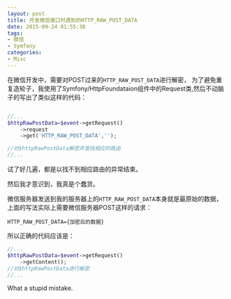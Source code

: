 ```yaml
---
layout: post
title: 开发微信接口时遇到的HTTP_RAW_POST_DATA
date: 2015-09-24 01:55:38
tags:
- 微信
- Symfony
categories:
- Misc
---
```



在微信开发中，需要对POST过来的`HTTP_RAW_POST_DATA`进行解密，
为了避免重复造轮子，我使用了Symfony/HttpFoundataion组件中的Request类,然后不动脑子的写出了类似这样的代码：

```PHP

//...
$httpRawPostData=$event->getRequest()
    ->request
    ->get('HTTP_RAW_POST_DATA','');

//对$httpRawPostData解密并查找相应的路由
//...

```

试了好几遍，都是以找不到相应路由的异常结束。

然后我才意识到，我真是个蠢货。

微信服务器发送到我的服务器上的`HTTP_RAW_POST_DATA`本身就是最原始的数据，上面的写法实际上需要微信服务器POST这样的请求：

```
HTTP_RAW_POST_DATA={加密后的数据}
```


所以正确的代码应该是：

```PHP
//...
$httpRawPostData=$event->getRequest()
    ->getContent();
//对$httpRawPostData进行解密
//...
```

What a stupid mistake.


